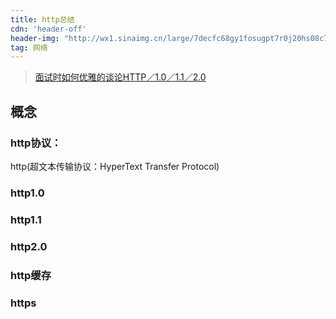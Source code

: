```yaml
---
title: http总结
cdn: 'header-off'
header-img: "http://wx1.sinaimg.cn/large/7decfc68gy1fosugpt7r0j20hs08c74n.jpg"
tag: 网络
---
```


> [面试时如何优雅的谈论HTTP／1.0／1.1／2.0](https://www.jianshu.com/p/52d86558ca57)

## 概念

### http协议：

http(超文本传输协议：HyperText Transfer Protocol)

### http1.0

### http1.1 

### http2.0

### http缓存

### https
